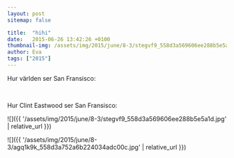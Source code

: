 ```yaml
---
layout: post
sitemap: false

title:  "hihi"
date:   2015-06-26 13:42:26 +0100
thumbnail-img: /assets/img/2015/june/8-3/stegvf9_558d3a569606ee288b5e5a1d.jpg
author: Eva
tags: ["2015"]
---
```





Hur världen ser San Fransisco: 
















 




Hur Clint Eastwood ser San Fransisco:

![]({{ '/assets/img/2015/june/8-3/stegvf9_558d3a569606ee288b5e5a1d.jpg'  | relative_url }})

![]({{ '/assets/img/2015/june/8-3/agq1k9k_558d3a752a6b224034adc00c.jpg'  | relative_url }})

